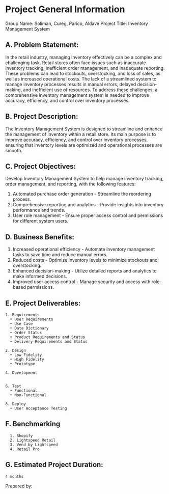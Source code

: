 # Project General Information

Group Name: Soliman, Cureg, Parico, Aldave
Project Title: Inventory Management System

## A. Problem Statement:

In the retail industry, managing inventory effectively can be a complex and challenging task. Retail stores often face issues such as inaccurate inventory tracking, inefficient order management, and inadequate reporting. These problems can lead to stockouts, overstocking, and loss of sales, as well as increased operational costs. The lack of a streamlined system to manage inventory processes results in manual errors, delayed decision-making, and inefficient use of resources. To address these challenges, a comprehensive inventory management system is needed to improve accuracy, efficiency, and control over inventory processes.

## B. Project Description:

The Inventory Management System is designed to streamline and enhance the management of inventory within a retail store. Its main purpose is to improve accuracy, efficiency, and control over inventory processes, ensuring that inventory levels are optimized and operational processes are smooth.



## C. Project Objectives:

Develop Inventory Management System to help manage inventory tracking, order management, and reporting, with the following features:
1.	Automated purchase order generation - Streamline the reordering process.
2.	Comprehensive reporting and analytics - Provide insights into inventory performance and trends.
3.	User role management - Ensure proper access control and permissions for different system users.



## D. Business Benefits:
1.	Increased operational efficiency - Automate inventory management tasks to save time and reduce manual errors.
2.	Reduced costs - Optimize inventory levels to minimize stockouts and overstocking.
3.	Enhanced decision-making - Utilize detailed reports and analytics to make informed decisions.
4.	Improved user access control - Manage security and access with role-based permissions.


## E. Project Deliverables:
    1. Requirements
      • User Requirements
      • Use Case
      • Data Dictionary
      • Order Status
      • Product Requirements and Status
      • Delivery Requirements and Status
    
    2. Design
      • Low Fidelity
      • High Fidelity
      • Prototype
    
    4. Development
       
    
    6. Test
      • Functional
      • Non-Functional
    
    8. Deploy
      • User Acceptance Testing

## F. Benchmarking
      1. Shopify
      2. Lightspeed Retail
      3. Vend by Lightspeed
      4. Retail Pro

## G. Estimated Project Duration:
    4 months

Prepared by:
